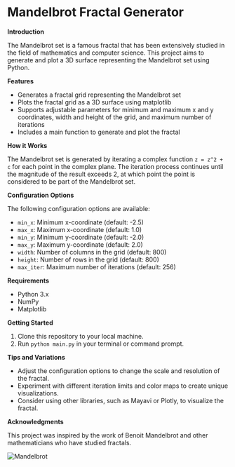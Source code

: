 **Mandelbrot Fractal Generator**
=============================

**Introduction**

The Mandelbrot set is a famous fractal that has been extensively studied in the field of mathematics and computer science. This project aims to generate and plot a 3D surface representing the Mandelbrot set using Python.

**Features**

* Generates a fractal grid representing the Mandelbrot set
* Plots the fractal grid as a 3D surface using matplotlib
* Supports adjustable parameters for minimum and maximum x and y coordinates, width and height of the grid, and maximum number of iterations
* Includes a main function to generate and plot the fractal

**How it Works**

The Mandelbrot set is generated by iterating a complex function `z = z^2 + c` for each point in the complex plane. The iteration process continues until the magnitude of the result exceeds 2, at which point the point is considered to be part of the Mandelbrot set.

**Configuration Options**

The following configuration options are available:

* `min_x`: Minimum x-coordinate (default: -2.5)
* `max_x`: Maximum x-coordinate (default: 1.0)
* `min_y`: Minimum y-coordinate (default: -2.0)
* `max_y`: Maximum y-coordinate (default: 2.0)
* `width`: Number of columns in the grid (default: 800)
* `height`: Number of rows in the grid (default: 800)
* `max_iter`: Maximum number of iterations (default: 256)

**Requirements**

* Python 3.x
* NumPy
* Matplotlib

**Getting Started**

1. Clone this repository to your local machine.
2. Run `python main.py` in your terminal or command prompt.

**Tips and Variations**

* Adjust the configuration options to change the scale and resolution of the fractal.
* Experiment with different iteration limits and color maps to create unique visualizations.
* Consider using other libraries, such as Mayavi or Plotly, to visualize the fractal.

**Acknowledgments**

This project was inspired by the work of Benoit Mandelbrot and other mathematicians who have studied fractals.

![Mandelbrot](https://github.com/TylerCodesTech/100-Days-Of-Python/assets/132624407/b6b3b36c-6abe-4390-8b1e-a1cc0a9e40bd)


